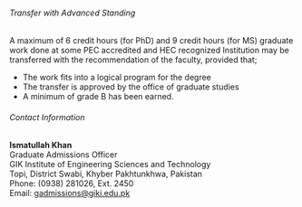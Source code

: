 ###### Transfer with Advanced Standing
A maximum of 6 credit hours (for PhD) and 9 credit hours (for MS) graduate work done at some PEC accredited and HEC recognized Institution may be transferred with the recommendation of the faculty, provided that;
  * The work fits into a logical program for the degree
  * The transfer is approved by the office of graduate studies
  * A minimum of grade B has been earned.


###### Contact Information
**Ismatullah Khan**  
Graduate Admissions Officer  
GIK Institute of Engineering Sciences and Technology  
Topi, District Swabi, Khyber Pakhtunkhwa, Pakistan  
Phone: (0938) 281026, Ext. 2450  
Email: gadmissions@giki.edu.pk
